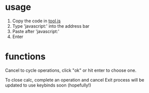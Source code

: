 # usage
1. Copy the code in [tool.js](https://github.com/Hyyped/toolscript/blob/main/tool.js)
2. Type 'javascript:' into the address bar
3. Paste after 'javascript:'
4. Enter

# functions
Cancel to cycle operations, click "ok" or hit enter to choose one.

To close calc, complete an operation and cancel
Exit process will be updated to use keybinds soon (hopefully!)
